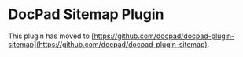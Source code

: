 # DocPad Sitemap Plugin

This plugin has moved to [https://github.com/docpad/docpad-plugin-sitemap](https://github.com/docpad/docpad-plugin-sitemap).
